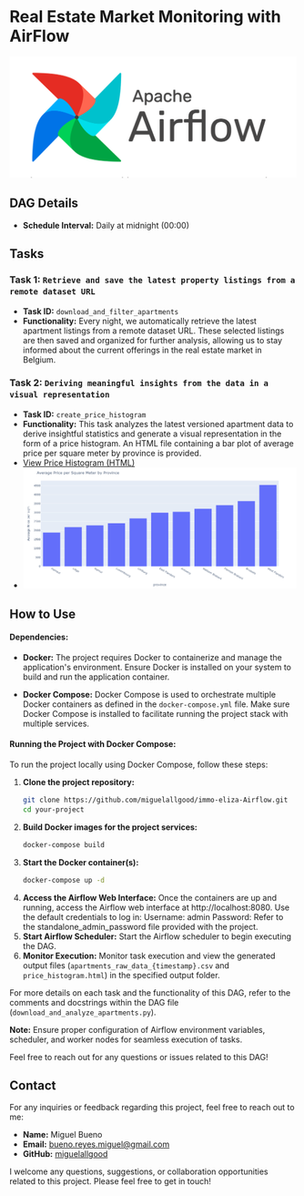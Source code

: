 
# Real Estate Market Monitoring with AirFlow

![Airflow Logo](images\AirFlow.png)

## DAG Details

- **Schedule Interval:** Daily at midnight (00:00)

## Tasks

### Task 1: `Retrieve and save the latest property listings from a remote dataset URL`

- **Task ID:** `download_and_filter_apartments`
- **Functionality:** Every night, we automatically retrieve the latest apartment listings from a remote dataset URL. These selected listings are then saved and organized for further analysis, allowing us to stay informed about the current offerings in the real estate market in Belgium.


### Task 2: `Deriving meaningful insights from the data in a visual representation`

- **Task ID:** `create_price_histogram`
- **Functionality:** This task analyzes the latest versioned apartment data to derive insightful statistics and generate a visual representation in the form of a price histogram. An HTML file containing a bar plot of average price per square meter by province is provided. 
- [View Price Histogram (HTML)](airflow/dags/data/price_histogram.html)
- ![Price Histogram](images/newplot.png)

## How to Use

#### Dependencies:
- **Docker:** The project requires Docker to containerize and manage the application's environment. Ensure Docker is installed on your system to build and run the application container.

- **Docker Compose:** Docker Compose is used to orchestrate multiple Docker containers as defined in the `docker-compose.yml` file. Make sure Docker Compose is installed to facilitate running the project stack with multiple services.

#### Running the Project with Docker Compose:
To run the project locally using Docker Compose, follow these steps:
1. **Clone the project repository:**
   ```bash
   git clone https://github.com/miguelallgood/immo-eliza-Airflow.git
   cd your-project
2. **Build Docker images for the project services:**
    ```bash
    docker-compose build
3. **Start the Docker container(s):**
    ```bash
    docker-compose up -d
4. **Access the Airflow Web Interface:**
Once the containers are up and running, access the Airflow web interface at http://localhost:8080.
    Use the default credentials to log in:
        Username: admin
        Password: Refer to the standalone_admin_password file provided with the project.
5. **Start Airflow Scheduler:** Start the Airflow scheduler to begin executing the DAG.
6. **Monitor Execution:** Monitor task execution and view the generated output files (`apartments_raw_data_{timestamp}.csv` and `price_histogram.html`) in the specified output folder.

For more details on each task and the functionality of this DAG, refer to the comments and docstrings within the DAG file (`download_and_analyze_apartments.py`).

**Note:** Ensure proper configuration of Airflow environment variables, scheduler, and worker nodes for seamless execution of tasks.

Feel free to reach out for any questions or issues related to this DAG!

## Contact

For any inquiries or feedback regarding this project, feel free to reach out to me:

- **Name:** Miguel Bueno
- **Email:** bueno.reyes.miguel@gmail.com
- **GitHub:** [miguelallgood](https://github.com/miguelallgood)

I welcome any questions, suggestions, or collaboration opportunities related to this project. Please feel free to get in touch!


